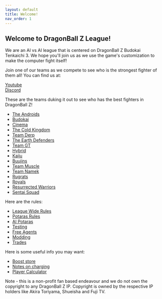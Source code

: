 ```yaml
---
layout: default
title: Welcome!
nav_order: 1
---
```


## Welcome to DragonBall Z League!

We are an AI vs AI league that is centered on DragonBall Z Budokai Tenkaichi 3. We hope you'll join us as we use the game's customization to make the computer fight itself! 

Join one of our teams as we compete to see who is the strongest fighter of them all! You can find us at:

[Youtube](https://www.youtube.com/channel/UCYrEHQEtGnLXy_ly1GIN46g) <br>
[Discord](https://discord.gg/gRQv8KC)

These are the teams duking it out to see who has the best fighters in DragonBall Z!

- [The Androids](./teams/androids.md)
- [Budokai](./teams/budokai.md)
- [Cinema](./teams/cinema.md)
- [The Cold Kingdom](./teams/coldKingdom.md)
- [Team Derp](./teams/derp.md)
- [The Earth Defenders](./teams/earthDefenders.md)
- [Team GT](./teams/gtWarrriors.md)
- [Hybrid](./teams/hybrid.md)
- [Kaiju](./teams/kaiju.md)
- [Buujins](teams/buujins.md)
- [Team Muscle](./teams/muscle.md)
- [Team Namek](./teams/namek.md)
- [Rugrats](./teams/rugrats.md)
- [Royals](./teams/royals.md)
- [Resurrected Warriors](./teams/reswar.md)
- [Sentai Squad](./teams/sentai.md)

Here are the rules:

- [League Wide Rules](./rules/leagueWide.md)
- [Potaras Rules](./rules/legalPotaras.md)
- [AI Potaras](./rules/AI.md)
- [Testing](./rules/testing.md)
- [Free Agents](./rules/freeAgents.md)
- [Modding](./rules/mods.md)
- [Trades](./rules/trading.md)

Here is some useful info you may want:

- [Boost store](./usefulInfo/boost.md)
- [Notes on charging](./usefulInfo/charging.md)
- [Player Calculator](./usefulInfo/playerCalc.md)

Note - this is a non-profit fan based endeavour and we do not own the copyright to any DragonBall Z IP. Copyright is owned by the respective IP holders like Akira Toriyama, Shueisha and Fuji TV.